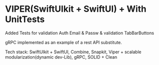 # VIPER(SwiftUIkit + SwiftUI) + With UnitTests

Added Tests for validation Auth Email & Passw & validation TabBarButtons
 
gRPC implemented as an example of a rest API substitute.

Tech stack: SwiftUIkit + SwiftUI, Combine, Snapkit, Viper + scalable modularization(dynamic dev-Lib), gRPC, SOLID + Clean
